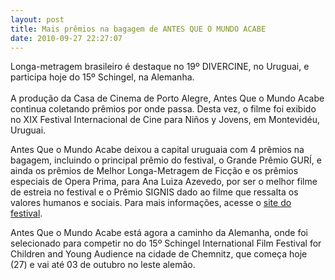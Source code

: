 ```yaml
---
layout: post
title: Mais prêmios na bagagem de ANTES QUE O MUNDO ACABE
date: 2010-09-27 22:27:07
---
```

Longa-metragem brasileiro é destaque no 19º DIVERCINE, no Uruguai, e participa hoje do 15º Schingel, na Alemanha.\
\
A produção da Casa de Cinema de Porto Alegre, Antes Que o Mundo Acabe continua coletando prêmios por onde passa. Desta vez, o filme foi exibido no XIX Festival Internacional de Cine para Niños y Jovens, em Montevidéu, Uruguai.

Antes Que o Mundo Acabe deixou a capital uruguaia com 4 prêmios na bagagem, incluindo o principal prêmio do festival, o Grande Prêmio GURÍ, e ainda os prêmios de Melhor Longa-Metragem de Ficção e os prêmios especiais de Opera Prima, para Ana Luiza Azevedo, por ser o melhor filme de estreia no festival e o Prêmio SIGNIS dado ao filme que ressalta os valores humanos e sociais. Para mais informações, acesse o [site do festival](http://www.divercine.com.uy).

Antes Que o Mundo Acabe está agora a caminho da Alemanha, onde foi selecionado para competir no do 15º Schingel International Film Festival for Children and Young Audience na cidade de Chemnitz, que começa hoje (27) e vai até 03 de outubro no leste alemão.